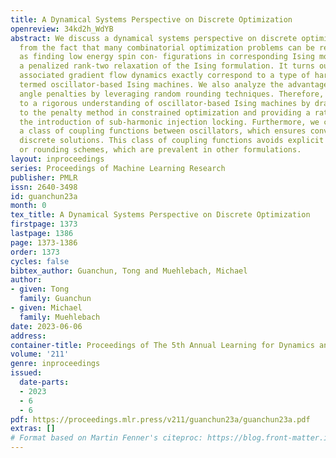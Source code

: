 ```yaml
---
title: A Dynamical Systems Perspective on Discrete Optimization
openreview: 34kd2h_WdYB
abstract: We discuss a dynamical systems perspective on discrete optimization. Departing
  from the fact that many combinatorial optimization problems can be reformulated
  as finding low energy spin con- figurations in corresponding Ising models, we derive
  a penalized rank-two relaxation of the Ising formulation. It turns out that the
  associated gradient flow dynamics exactly correspond to a type of hardware solvers
  termed oscillator-based Ising machines. We also analyze the advantage of adding
  angle penalties by leveraging random rounding techniques. Therefore, our work contributes
  to a rigorous understanding of oscillator-based Ising machines by drawing connections
  to the penalty method in constrained optimization and providing a rationale for
  the introduction of sub-harmonic injection locking. Furthermore, we characterize
  a class of coupling functions between oscillators, which ensures convergence to
  discrete solutions. This class of coupling functions avoids explicit penalty terms
  or rounding schemes, which are prevalent in other formulations.
layout: inproceedings
series: Proceedings of Machine Learning Research
publisher: PMLR
issn: 2640-3498
id: guanchun23a
month: 0
tex_title: A Dynamical Systems Perspective on Discrete Optimization
firstpage: 1373
lastpage: 1386
page: 1373-1386
order: 1373
cycles: false
bibtex_author: Guanchun, Tong and Muehlebach, Michael
author:
- given: Tong
  family: Guanchun
- given: Michael
  family: Muehlebach
date: 2023-06-06
address:
container-title: Proceedings of The 5th Annual Learning for Dynamics and Control Conference
volume: '211'
genre: inproceedings
issued:
  date-parts:
  - 2023
  - 6
  - 6
pdf: https://proceedings.mlr.press/v211/guanchun23a/guanchun23a.pdf
extras: []
# Format based on Martin Fenner's citeproc: https://blog.front-matter.io/posts/citeproc-yaml-for-bibliographies/
---
```

